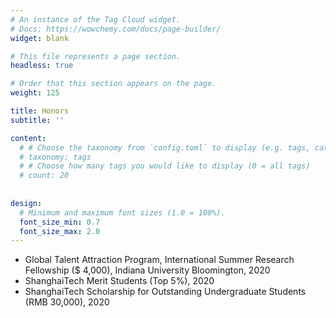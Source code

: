```yaml
---
# An instance of the Tag Cloud widget.
# Docs: https://wowchemy.com/docs/page-builder/
widget: blank

# This file represents a page section.
headless: true

# Order that this section appears on the page.
weight: 125

title: Honors
subtitle: ''

content:
  # # Choose the taxonomy from `config.toml` to display (e.g. tags, categories)
  # taxonomy: tags
  # # Choose how many tags you would like to display (0 = all tags)
  # count: 20
  
  
design:
  # Minimum and maximum font sizes (1.0 = 100%).
  font_size_min: 0.7
  font_size_max: 2.0
---
```


+ Global Talent Attraction Program, International Summer Research Fellowship ($ 4,000), Indiana University Bloomington, 2020
+ ShanghaiTech Merit Students (Top 5%), 2020
+ ShanghaiTech Scholarship for Outstanding Undergraduate Students (RMB 30,000), 2020
